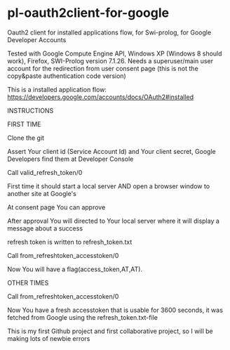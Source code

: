 pl-oauth2client-for-google
==========================

Oauth2 client for installed applications flow, for Swi-prolog, for Google Developer Accounts 

Tested with Google Compute Engine API, Windows XP (Windows 8 should work), Firefox, SWI-Prolog version 7.1.26. Needs a superuser/main user account for the redirection from user consent page (this is not the copy&paste authentication code version)

This is a installed application flow: https://developers.google.com/accounts/docs/OAuth2#installed

INSTRUCTIONS

FIRST TIME

Clone the git

Assert Your client id (Service Account Id) and Your client secret,  Google Developers find them   at Developer Console

Call valid_refresh_token/0

First time it should start a local server AND open a browser window to another site at Google's

At consent page You can approve

After approval You will directed to Your local server where it will display a message about a success

refresh token is written to refresh_token.txt 

Call from_refreshtoken_accesstoken/0

Now You will have a flag(access_token,AT,AT).

OTHER TIMES

Call from_refreshtoken_accesstoken/0

Now You have a fresh accesstoken that is usable for 3600 seconds, it was fetched from Google using the refresh_token.txt-file


This is my first Github project and first collaborative project, so I will be making lots of newbie errors
